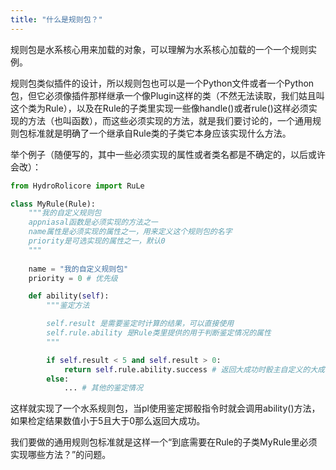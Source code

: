 ```yaml
---
title: "什么是规则包？"
---
```


规则包是水系核心用来加载的对象，可以理解为水系核心加载的一个一个规则实例。

规则包类似插件的设计，所以规则包也可以是一个Python文件或者一个Python包，但它必须像插件那样继承一个像Plugin这样的类（不然无法读取，我们姑且叫这个类为Rule），以及在Rule的子类里实现一些像handle()或者rule()这样必须实现的方法（也叫函数），而这些必须实现的方法，就是我们要讨论的，一个通用规则包标准就是明确了一个继承自Rule类的子类它本身应该实现什么方法。

举个例子（随便写的，其中一些必须实现的属性或者类名都是不确定的，以后或许会改）：

``` python
from HydroRolicore import RuLe

class MyRule(Rule):
    """我的自定义规则包
    appniasal函数是必须实现的方法之一
    name属性是必须实现的属性之一，用来定义这个规则包的名字
    priority是可选实现的属性之一，默认0
    """
    
    name = "我的自定义规则包"
    priority = 0 # 优先级

    def ability(self):
        """鉴定方法

        self.result 是需要鉴定时计算的结果，可以直接使用
        self.rule.ability 是Rule类里提供的用于判断鉴定情况的属性
        """

        if self.result < 5 and self.result > 0:
            return self.rule.ability.success # 返回大成功时骰主自定义的大成功文本
        else:
            ... # 其他的鉴定情况
```

这样就实现了一个水系规则包，当pl使用鉴定掷骰指令时就会调用ability()方法，如果检定结果数值小于5且大于0那么返回大成功。

我们要做的通用规则包标准就是这样一个“到底需要在Rule的子类MyRule里必须实现哪些方法？”的问题。
